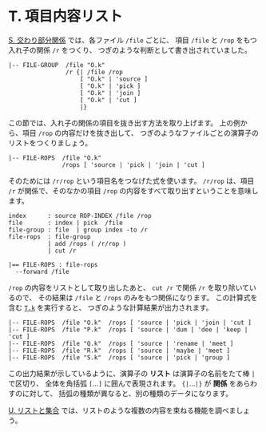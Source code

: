 # T. 項目内容リスト


[S. 交わり部分関係][S] では、各ファイル `/file` ごとに、
項目 `/file` と `/rop` をもつ入れ子の関係 `/r` をつくり、
つぎのような判断として書き出されていました。

~~~~~~~~~~~~~~~~~~~~~~~~~~~~~~~~~~~~~~~~~~~~ { .koshu .output }
|-- FILE-GROUP  /file "O.k"
                /r {| /file /rop
                    [ "O.k" | 'source ]
                    [ "O.k" | 'pick ]
                    [ "O.k" | 'join ]
                    [ "O.k" | 'cut ]
                    |}
~~~~~~~~~~~~~~~~~~~~~~~~~~~~~~~~~~~~~~~~~~~~~~~~~~~~~~~~~~~~~~~

この節では、入れ子の関係の項目を抜き出す方法を取り上げます。
上の例から、項目 `/rop` の内容だけを抜き出して、
つぎのようなファイルごとの演算子のリストをつくりましょう。

~~~~~~~~~~~~~~~~~~~~~~~~~~~~~~~~~~~~~~~~~~~~ { .koshu .output }
|-- FILE-ROPS  /file "O.k"
               /rops [ 'source | 'pick | 'join | 'cut ]
~~~~~~~~~~~~~~~~~~~~~~~~~~~~~~~~~~~~~~~~~~~~~~~~~~~~~~~~~~~~~~~

そのためには `/r/rop` という項目名をつなげた式を使います。
`/r/rop` は、項目 `/r` が関係で、そのなかの項目 `/rop`
の内容をすべて取り出すということを意味します。

~~~~~~~~~~~~~~~~~~~~~~~~~~~~~~~~~~~~~~~~~~~~ { .koshu .input }
index      : source ROP-INDEX /file /rop
file       : index | pick  /file
file-group : file  | group index -to /r
file-rops  : file-group
           | add /rops ( /r/rop )
           | cut /r

|== FILE-ROPS : file-rops
  --forward /file
~~~~~~~~~~~~~~~~~~~~~~~~~~~~~~~~~~~~~~~~~~~~~~~~~~~~~~~~~~~~~~~

`/rop` の内容をリストとして取り出したあと、
`cut /r` で関係 `/r` を取り除いているので、
その結果は `/file` と `/rops` のみをもつ関係になります。
この計算式を含む [`T.k`][T.k] を実行すると、
つぎのような計算結果が出力されます。

~~~~~~~~~~~~~~~~~~~~~~~~~~~~~~~~~~~~~~~~~~~~ { .koshu .output }
|-- FILE-ROPS  /file "O.k"  /rops [ 'source | 'pick | 'join | 'cut ]
|-- FILE-ROPS  /file "P.k"  /rops [ 'source | 'dum | 'dee | 'keep | 'cut ]
|-- FILE-ROPS  /file "Q.k"  /rops [ 'source | 'rename | 'meet ]
|-- FILE-ROPS  /file "R.k"  /rops [ 'source | 'maybe | 'meet ]
|-- FILE-ROPS  /file "S.k"  /rops [ 'source | 'pick | 'group ]
~~~~~~~~~~~~~~~~~~~~~~~~~~~~~~~~~~~~~~~~~~~~~~~~~~~~~~~~~~~~~~~

この出力結果が示しているように、演算子の **リスト**
は演算子の名前をたて棒 `|` で区切り、
全体を角括弧 `[`...`]` に囲んで表現されます。
`{|`...`|}` が **関係** をあらわすのに対して、
括弧の種類が異なると、別の種類のデータになります。

[U. リストと集合][U] では、リストのような複数の内容を束ねる機能を調べましょう。


[S]:     ../S
[T.k]:   T.k
[U]:     ../U

